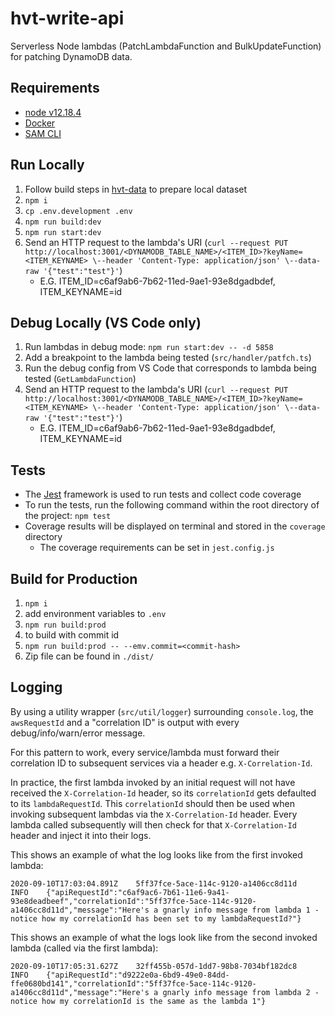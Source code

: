 # hvt-write-api

Serverless Node lambdas (PatchLambdaFunction and BulkUpdateFunction) for patching DynamoDB data.

## Requirements

- [node v12.18.4](https://nodejs.org/en/download/releases/)
- [Docker](https://www.docker.com/get-started)
- [SAM CLI](https://docs.aws.amazon.com/serverless-application-model/latest/developerguide/serverless-sam-cli-install.html)


## Run Locally

1. Follow build steps in [hvt-data](https://gitlab.motdev.org.uk/hvtesting/hvt-data/) to prepare local dataset
1. `npm i`
1. `cp .env.development .env`
1. `npm run build:dev`
1. `npm run start:dev`
1. Send an HTTP request to the lambda's URI (`curl --request PUT http://localhost:3001/<DYNAMODB_TABLE_NAME>/<ITEM_ID>?keyName=<ITEM_KEYNAME> \--header 'Content-Type: application/json' \--data-raw '{"test":"test"}'`)
    - E.G. ITEM_ID=c6af9ab6-7b62-11ed-9ae1-93e8dgadbdef, ITEM_KEYNAME=id


## Debug Locally (VS Code only)

1. Run lambdas in debug mode: `npm run start:dev -- -d 5858`
1. Add a breakpoint to the lambda being tested (`src/handler/patfch.ts`)
1. Run the debug config from VS Code that corresponds to lambda being tested (`GetLambdaFunction`)
1. Send an HTTP request to the lambda's URI (`curl --request PUT http://localhost:3001/<DYNAMODB_TABLE_NAME>/<ITEM_ID>?keyName=<ITEM_KEYNAME> \--header 'Content-Type: application/json' \--data-raw '{"test":"test"}'`)
    - E.G. ITEM_ID=c6af9ab6-7b62-11ed-9ae1-93e8dgadbdef, ITEM_KEYNAME=id

## Tests

- The [Jest](https://jestjs.io/) framework is used to run tests and collect code coverage
- To run the tests, run the following command within the root directory of the project: `npm test`
- Coverage results will be displayed on terminal and stored in the `coverage` directory
    - The coverage requirements can be set in `jest.config.js`


## Build for Production

1. `npm i`
1. add environment variables to `.env`
1. `npm run build:prod`
1. to build with commit id
1. `npm run build:prod -- --emv.commit=<commit-hash>`
1.  Zip file can be found in `./dist/`


## Logging

By using a utility wrapper (`src/util/logger`) surrounding `console.log`, the `awsRequestId` and a "correlation ID" is output with every debug/info/warn/error message.

For this pattern to work, every service/lambda must forward their correlation ID to subsequent services via a header e.g. `X-Correlation-Id`. 

In practice, the first lambda invoked by an initial request will not have received the `X-Correlation-Id` header, so its `correlationId` gets defaulted to its `lambdaRequestId`.
This `correlationId` should then be used when invoking subsequent lambdas via the `X-Correlation-Id` header.
Every lambda called subsequently will then check for that `X-Correlation-Id` header and inject it into their logs.

This shows an example of what the log looks like from the first invoked lambda:
```
2020-09-10T17:03:04.891Z	5ff37fce-5ace-114c-9120-a1406cc8d11d	INFO	{"apiRequestId":"c6af9ac6-7b61-11e6-9a41-93e8deadbeef","correlationId":"5ff37fce-5ace-114c-9120-a1406cc8d11d","message":"Here's a gnarly info message from lambda 1 - notice how my correlationId has been set to my lambdaRequestId?"}
```
This shows an example of what the logs look like from the second invoked lambda (called via the first lambda):
```
2020-09-10T17:05:31.627Z	32ff455b-057d-1dd7-98b8-7034bf182dc8	INFO	{"apiRequestId":"d9222e0a-6bd9-49e0-84dd-ffe0680bd141","correlationId":"5ff37fce-5ace-114c-9120-a1406cc8d11d","message":"Here's a gnarly info message from lambda 2 - notice how my correlationId is the same as the lambda 1"}
```
